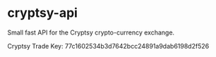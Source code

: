 cryptsy-api
===========

Small fast API for the Cryptsy crypto-currency exchange.

Cryptsy Trade Key: 77c1602534b3d7642bcc24891a9dab6198d2f526